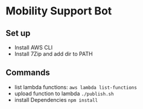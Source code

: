 # Mobility Support Bot
## Set up
- Install AWS CLI
- Install 7Zip and add dir to PATH

## Commands
- list lambda functions: `aws lambda list-functions`
- upload function to lambda `./publish.sh`
- install Dependencies `npm install`